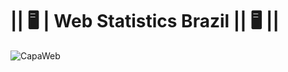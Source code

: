 # || 🖥️ | Web Statistics Brazil || 🖥️ ||
![CapaWeb](https://user-images.githubusercontent.com/76967004/109357812-97ddfa00-7861-11eb-807a-6f5b086f5a36.jpg)

